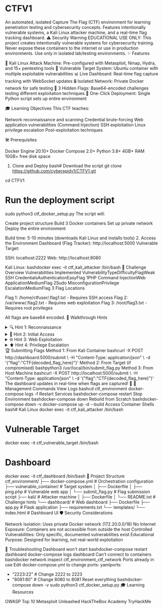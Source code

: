 # CTFV1
An automated, isolated Capture The Flag (CTF) environment for learning penetration testing and cybersecurity concepts. Features intentionally vulnerable systems, a Kali Linux attacker machine, and a real-time flag tracking dashboard.
⚠️ Security Warning
EDUCATIONAL USE ONLY: This project creates intentionally vulnerable systems for cybersecurity training. Never expose these containers to the internet or use in production environments. Use only in isolated lab/testing environments.
✨ Features

🐧 Kali Linux Attack Machine: Pre-configured with Metasploit, Nmap, Hydra, and 15+ pentesting tools
🎯 Vulnerable Target System: Ubuntu container with multiple exploitable vulnerabilities
📊 Live Dashboard: Real-time flag capture tracking with WebSocket updates
🔒 Isolated Network: Private Docker network for safe testing
🏁 3 Hidden Flags: Base64-encoded challenges testing different exploitation techniques
🚀 One-Click Deployment: Single Python script sets up entire environment

🎓 Learning Objectives
This CTF teaches:

Network reconnaissance and scanning
Credential brute-forcing
Web application vulnerabilities (Command Injection)
SSH exploitation
Linux privilege escalation
Post-exploitation techniques

🛠️ Prerequisites

Docker Engine 20.10+
Docker Compose 2.0+
Python 3.8+
4GB+ RAM
10GB+ free disk space

1. Clone and Deploy
bash# Download the script
git clone https://github.com/cyberspidy1/CTFV1.git

cd CTFV1

# Run the deployment script
sudo python3 ctf_docker_setup.py
The script will:

Create project structure
Build 3 Docker containers
Set up private network
Deploy the entire environment

Build time: 5-10 minutes (downloads Kali Linux and installs tools)
2. Access the Environment
Dashboard (Flag Tracker):
http://localhost:5000
Vulnerable Target:

SSH: localhost:2222
Web: http://localhost:8080

Kali Linux:
bashdocker exec -it ctf_kali_attacker /bin/bash
🎯 Challenge Overview
Vulnerabilities Implemented
VulnerabilityTypeDifficultyFlagWeak SSH CredentialsAuthenticationEasyFlag 1PHP Command InjectionWeb ApplicationMediumFlag 2Sudo MisconfigurationPrivilege EscalationMediumFlag 3
Flag Locations

Flag 1: /home/ctfuser/.flag1.txt - Requires SSH access
Flag 2: /var/www/.flag2.txt - Requires web exploitation
Flag 3: /root/flag3.txt - Requires root privileges

All flags are base64 encoded.
📖 Walkthrough Hints
<details>
<summary>🔍 Hint 1: Reconnaissance</summary>
Start by scanning the target:
bashnmap -sV -p- vulnerable_target
Look for open ports and running services.
</details>
<details>
<summary>🔑 Hint 2: Initial Access</summary>
Try common/weak credentials on SSH:
bashhydra -l ctfuser -P /usr/share/wordlists/rockyou.txt vulnerable_target ssh
Or guess common passwords manually.
</details>
<details>
<summary>🌐 Hint 3: Web Exploitation</summary>
The web application has a ping tool. Test for command injection:
http://vulnerable_target/ping.php?ip=127.0.0.1;ls
Try different payloads to read files.
</details>
<details>
<summary>⬆️ Hint 4: Privilege Escalation</summary>
Check sudo permissions:
bashsudo -l
The find command can be exploited for privilege escalation.
</details>
🏆 Submitting Flags
Method 1: From Kali Container
bashcurl -X POST http://dashboard:5000/submit \
  -H "Content-Type: application/json" \
  -d '{"flag":"CTF{decoded_flag_here}"}'
Method 2: From Target (if compromised)
bashpython3 /usr/local/bin/submit_flag.py <base64_encoded_flag>
Method 3: From Host Machine
bashcurl -X POST http://localhost:5000/submit \
  -H "Content-Type: application/json" \
  -d '{"flag":"CTF{decoded_flag_here}"}'
The dashboard updates in real-time when flags are captured! 🎉
🔧 Management Commands
View Logs
bashcd ctf_environment
docker-compose logs -f
Restart Services
bashdocker-compose restart
Stop Environment
bashdocker-compose down
Rebuild from Scratch
bashdocker-compose down -v
docker-compose up -d --build
Access Container Shells
bash# Kali Linux
docker exec -it ctf_kali_attacker /bin/bash

# Vulnerable Target
docker exec -it ctf_vulnerable_target /bin/bash

# Dashboard
docker exec -it ctf_dashboard /bin/bash
📁 Project Structure
ctf_environment/
├── docker-compose.yml          # Orchestration configuration
├── vulnerable_container/       # Target system
│   ├── Dockerfile
│   ├── ping.php               # Vulnerable web app
│   └── submit_flag.py         # Flag submission script
├── kali/                      # Attacker machine
│   ├── Dockerfile
│   └── README.txt             # Challenge hints
└── dashboard/                 # Web dashboard
    ├── Dockerfile
    ├── app.py                 # Flask application
    ├── requirements.txt
    └── templates/
        └── index.html         # Dashboard UI
🛡️ Security Considerations

Network Isolation: Uses private Docker network (172.20.0.0/16)
No Internet Exposure: Containers are not accessible from outside the host
Controlled Vulnerabilities: Only specific, documented vulnerabilities exist
Educational Purpose: Designed for learning, not real-world exploitation

🐛 Troubleshooting
Dashboard won't start
bashdocker-compose restart dashboard
docker-compose logs dashboard
Can't connect to containers
bashdocker network inspect ctf_environment_ctf_network
Ports already in use
Edit docker-compose.yml to change ports:
yamlports:
  - "2223:22"  # Change 2222 to 2223
  - "8081:80"  # Change 8080 to 8081
Reset everything
bashdocker-compose down -v
sudo python3 ctf_docker_setup.py
🎓 Learning Resources

OWASP Top 10
Metasploit Unleashed
HackTheBox Academy
TryHackMe
